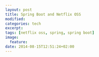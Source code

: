 ```yaml
---
layout: post
title: Spring Boot and Netflix OSS
modified:
categories: tech
excerpt:
tags: [netflix oss, spring, spring boot]
image:
  feature:
date: 2014-08-15T12:51:24+02:00
---
```


